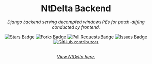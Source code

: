 <h1 align="center">NtDelta Backend</h1>
<p align="center"><i>Django backend serving decompiled windows PEs for patch-diffing conducted by frontend.</i></p>
<div align="center">
  <a href="https://github.com/ntdelta/ntdelta-backend/stargazers"><img src="https://img.shields.io/github/stars/ntdelta/ntdelta-backend" alt="Stars Badge"/></a>
<a href="https://github.com/ntdelta/ntdelta-backend/network/members"><img src="https://img.shields.io/github/forks/ntdelta/ntdelta-backend" alt="Forks Badge"/></a>
<a href="github.com/ntdelta/ntdelta-backend/pulls"><img src="https://img.shields.io/github/issues-pr/ntdelta/ntdelta-backend" alt="Pull Requests Badge"/></a>
<a href="github.com/ntdelta/ntdelta-backend/issues"><img src="https://img.shields.io/github/issues/ntdelta/ntdelta-backend" alt="Issues Badge"/></a>
<a href="github.com/ntdelta/ntdelta-backend/graphs/contributors"><img alt="GitHub contributors" src="https://img.shields.io/github/contributors/ntdelta/ntdelta-backend?color=2b9348"></a>
</div>
<br>
<p align="center"><i><a href="https://ntdelta.dev">View NtDelta here.</a></i></p>
<br>